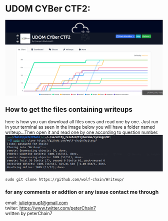 # UDOM CYBer CTF2:
 ![](images/interface.png)
 ## How to get the files containing writeups
 here is how you can download all files ones and read one by one. Just run in your terminal as seen in the image below  you will have a folder named writeup...Then open it and read one by one according to question number.
    ![](images/howtogitclone.png)
    
    sudo git clone https://github.com/wolf-chain/Writeup/
    
  ### for any comments or addtion or any issue contact me through
  
  email: julietgroup1@gmail.com <br>
  twiter: https://www.twitter.com/peterChain7 <br>
         written by peterChain7
 
